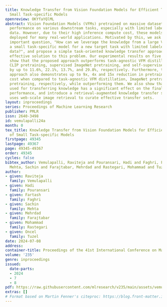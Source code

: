 ```yaml
---
title: Knowledge Transfer from Vision Foundation Models for Efficient Training of
  Small Task-specific Models
openreview: OKYfaYQlML
abstract: Vision Foundation Models (VFMs) pretrained on massive datasets exhibit impressive
  performance on various downstream tasks, especially with limited labeled target
  data. However, due to their high inference compute cost, these models cannot be
  deployed for many real-world applications. Motivated by this, we ask the following
  important question, "How can we leverage the knowledge from a large VFM to train
  a small task-specific model for a new target task with limited labeled training
  data?", and propose a simple task-oriented knowledge transfer approach as a highly
  effective solution to this problem. Our experimental results on five target tasks
  show that the proposed approach outperforms task-agnostic VFM distillation, web-scale
  CLIP pretraining, supervised ImageNet pretraining, and self-supervised DINO pretraining
  by up to 11.6%, 22.1%, 13.7%, and 29.8%, respectively. Furthermore, the proposed
  approach also demonstrates up to 9x, 4x and 15x reduction in pretraining compute
  cost when compared to task-agnostic VFM distillation, ImageNet pretraining and DINO
  pretraining, respectively, while outperforming them. We also show that the dataset
  used for transferring knowledge has a significant effect on the final target task
  performance, and introduce a retrieval-augmented knowledge transfer strategy that
  uses web-scale image retrieval to curate effective transfer sets.
layout: inproceedings
series: Proceedings of Machine Learning Research
publisher: PMLR
issn: 2640-3498
id: vemulapalli24a
month: 0
tex_title: Knowledge Transfer from Vision Foundation Models for Efficient Training
  of Small Task-specific Models
firstpage: 49345
lastpage: 49367
page: 49345-49367
order: 49345
cycles: false
bibtex_author: Vemulapalli, Raviteja and Pouransari, Hadi and Faghri, Fartash and
  Mehta, Sachin and Farajtabar, Mehrdad and Rastegari, Mohammad and Tuzel, Oncel
author:
- given: Raviteja
  family: Vemulapalli
- given: Hadi
  family: Pouransari
- given: Fartash
  family: Faghri
- given: Sachin
  family: Mehta
- given: Mehrdad
  family: Farajtabar
- given: Mohammad
  family: Rastegari
- given: Oncel
  family: Tuzel
date: 2024-07-08
address:
container-title: Proceedings of the 41st International Conference on Machine Learning
volume: '235'
genre: inproceedings
issued:
  date-parts:
  - 2024
  - 7
  - 8
pdf: https://raw.githubusercontent.com/mlresearch/v235/main/assets/vemulapalli24a/vemulapalli24a.pdf
extras: []
# Format based on Martin Fenner's citeproc: https://blog.front-matter.io/posts/citeproc-yaml-for-bibliographies/
---
```

